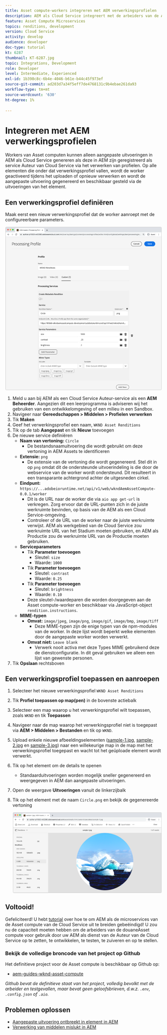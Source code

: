 ```yaml
---
title: Asset compute-workers integreren met AEM verwerkingsprofielen
description: AEM als Cloud Service integreert met de arbeiders van de Asset compute die aan Adobe I/O Runtime via AEM Assets-verwerkingsprofielen worden opgesteld. Verwerkingsprofielen worden geconfigureerd in de service Auteur om specifieke elementen te verwerken met behulp van aangepaste workers en de bestanden die door de workers worden gegenereerd, op te slaan als elementuitvoeringen.
feature: Asset Compute Microservices
topics: renditions, development
version: Cloud Service
activity: develop
audience: developer
doc-type: tutorial
kt: 6287
thumbnail: KT-6287.jpg
topic: Integrations, Development
role: Developer
level: Intermediate, Experienced
exl-id: 1b398c8c-6b4e-4046-b61e-b44c45f973ef
source-git-commit: ad203d7a34f5eff7de4768131c9b4ebae261da93
workflow-type: tm+mt
source-wordcount: '630'
ht-degree: 1%

---
```


# Integreren met AEM verwerkingsprofielen

Workers van Asset computen kunnen alleen aangepaste uitvoeringen in AEM als Cloud Service genereren als deze in AEM zijn geregistreerd als service Auteur van Cloud Service via het verwerken van profielen. Op alle elementen die onder dat verwerkingsprofiel vallen, wordt de worker geactiveerd tijdens het uploaden of opnieuw verwerken en wordt de aangepaste uitvoering gegenereerd en beschikbaar gesteld via de uitvoeringen van het element.

## Een verwerkingsprofiel definiëren

Maak eerst een nieuw verwerkingsprofiel dat de worker aanroept met de configureerbare parameters.

![Profiel verwerken](./assets/processing-profiles/new-processing-profile.png)

1. Meld u aan bij AEM als een Cloud Service Auteur-service als een __AEM Beheerder__. Aangezien dit een leerprogramma is adviseren wij het gebruiken van een ontwikkelomgeving of een milieu in een Sandbox.
1. Navigeer naar __Gereedschappen > Middelen > Profielen verwerken__
1. Tik __Maken__
1. Geef het verwerkingsprofiel een naam, `WKND Asset Renditions`
1. Tik op de tab __Aangepast__ en tik __Nieuw__ toevoegen
1. De nieuwe service definiëren
   + __Naam van vertoning:__ `Circle`
      + De bestandsnaamuitvoering die wordt gebruikt om deze vertoning in AEM Assets te identificeren
   + __Extensie:__ `png`
      + De extensie van de vertoning die wordt gegenereerd. Stel dit in op `png` omdat dit de ondersteunde uitvoerindeling is die door de webservice van de worker wordt ondersteund. Dit resulteert in een transparante achtergrond achter de uitgesneden cirkel.
   + __Eindpunt:__ `https://...adobeioruntime.net/api/v1/web/wkndAemAssetCompute-0.0.1/worker`
      + Dit is de URL naar de worker die via `aio app get-url` is verkregen. Zorg ervoor dat de URL-punten zich in de juiste werkruimte bevinden, op basis van de AEM als een Cloud Service-omgeving.
      + Controleer of de URL van de worker naar de juiste werkruimte verwijst. AEM als werkgebied van de Cloud Service zou werkruimte URL van het Stadium moeten gebruiken, en AEM als Productie zou de werkruimte URL van de Productie moeten gebruiken.
   + __Serviceparameters__
      + Tik __Parameter toevoegen__
         + Sleutel: `size`
         + Waarde: `1000`
      + Tik __Parameter toevoegen__
         + Sleutel: `contrast`
         + Waarde: `0.25`
      + Tik __Parameter toevoegen__
         + Sleutel: `brightness`
         + Waarde: `0.10`
      + Deze sleutel-/waardeparen die worden doorgegeven aan de Asset compute-worker en beschikbaar via JavaScript-object `rendition.instructions`.
   + __MIME-typen__
      + __Omvat:__ `image/jpeg`,  `image/png`,  `image/gif`,  `image/bmp`,  `image/tiff`
         + Deze MIME-typen zijn de enige typen van de npm-modules van de worker. In deze lijst wordt beperkt welke elementen door de aangepaste worker worden verwerkt.
      + __Omvat niet:__ `Leave blank`
         + Verwerk nooit activa met deze Types MIME gebruikend deze de dienstconfiguratie. In dit geval gebruiken we alleen een lijst van gewenste personen.
1. Tik __Opslaan__ rechtsboven

## Een verwerkingsprofiel toepassen en aanroepen

1. Selecteer het nieuwe verwerkingsprofiel `WKND Asset Renditions`
1. Tik __Profiel toepassen op map(pen)__ in de bovenste actiebalk
1. Selecteer een map waarop u het verwerkingsprofiel wilt toepassen, zoals `WKND` en tik __Toepassen__
1. Navigeer naar de map waarop het verwerkingsprofiel niet is toegepast via __AEM > Middelen > Bestanden__ en tik op `WKND`.
1. Upload enkele nieuwe afbeeldingselementen ([sample-1.jpg](../assets/samples/sample-1.jpg), [sample-2.jpg](../assets/samples/sample-2.jpg) en [sample-3.jpg](../assets/samples/sample-3.jpg)) naar een willekeurige map in de map met het verwerkingsprofiel toegepast en wacht tot het geüploade element wordt verwerkt.
1. Tik op het element om de details te openen
   + Standaarduitvoeringen worden mogelijk sneller gegenereerd en weergegeven in AEM dan aangepaste uitvoeringen.
1. Open de weergave __Uitvoeringen__ vanuit de linkerzijbalk
1. Tik op het element met de naam `Circle.png` en bekijk de gegenereerde vertoning

   ![Gegenereerde uitvoering](./assets/processing-profiles/rendition.png)

## Voltooid!

Gefeliciteerd! U hebt [tutorial](../overview.md) over hoe te om AEM als de microservices van de Asset compute van de Cloud Service uit te breiden gebeëindigd! U zou nu de capaciteit moeten hebben om de arbeiders van de douaneAsset compute voor gebruik door uw AEM als dienst van de Auteur van de Cloud Service op te zetten, te ontwikkelen, te testen, te zuiveren en op te stellen.

### Bekijk de volledige broncode van het project op Github

Het definitieve project voor de Asset compute is beschikbaar op Github op:

+ [aem-guides-wknd-asset-compute](https://github.com/adobe/aem-guides-wknd-asset-compute)

_Github bevat de definitieve staat van het project, volledig bevolkt met de arbeider en testgevallen, maar bevat geen geloofsbrieven, d.w.z. `.env`,  `.config.json` of  `.aio`._

## Problemen oplossen

+ [Aangepaste uitvoering ontbreekt in element in AEM](../troubleshooting.md#custom-rendition-missing-from-asset)
+ [Verwerking van middelen mislukt in AEM](../troubleshooting.md#asset-processing-fails)
